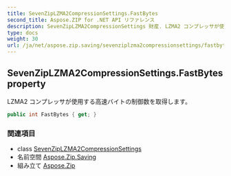 ```yaml
---
title: SevenZipLZMA2CompressionSettings.FastBytes
second_title: Aspose.ZIP for .NET API リファレンス
description: SevenZipLZMA2CompressionSettings 財産. LZMA2 コンプレッサが使用する高速バイトの制御数を取得します
type: docs
weight: 30
url: /ja/net/aspose.zip.saving/sevenziplzma2compressionsettings/fastbytes/
---
```

## SevenZipLZMA2CompressionSettings.FastBytes property

LZMA2 コンプレッサが使用する高速バイトの制御数を取得します。

```csharp
public int FastBytes { get; }
```

### 関連項目

* class [SevenZipLZMA2CompressionSettings](../)
* 名前空間 [Aspose.Zip.Saving](../../sevenziplzma2compressionsettings/)
* 組み立て [Aspose.Zip](../../../)


